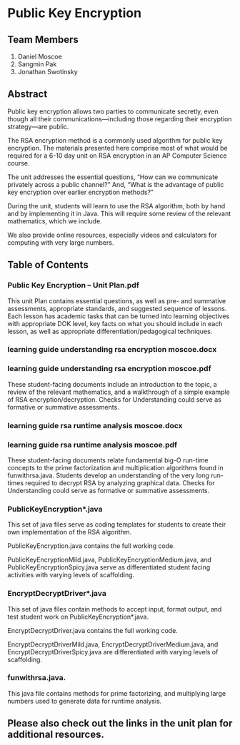 # Public Key Encryption
## Team Members
1. Daniel Moscoe
2. Sangmin Pak
3. Jonathan Swotinsky

## Abstract

Public key encryption allows two parties to communicate secretly, even though all their communications—including those regarding their encryption strategy—are public. 

The RSA encryption method is a commonly used algorithm for public key encryption. The materials presented here comprise most of what would be required for a 6-10 day unit on RSA encryption in an AP Computer Science course. 

The unit addresses the essential questions, “How can we communicate privately across a public channel?” And, “What is the advantage of public key encryption over earlier encryption methods?” 

During the unit, students will learn to use the RSA algorithm, both by hand and by implementing it in Java. This will require some review of the relevant mathematics, which we include. 

We also provide online resources, especially videos and calculators for computing with very large numbers.

## Table of Contents

### Public Key Encryption – Unit Plan.pdf 
This unit Plan contains essential questions, as well as pre- and summative assessments, appropriate standards, and suggested sequence of lessons.  Each lesson has academic tasks that can be turned into learning objectives with appropriate DOK level, key facts on what you should include in each lesson, as well as appropriate differentiation/pedagogical techniques.

### learning guide understanding rsa encryption moscoe.docx
### learning guide understanding rsa encryption moscoe.pdf  
These student-facing documents include an introduction to the topic, a review of the relevant mathematics, and a walkthrough of a simple example of RSA encryption/decryption. 
Checks for Understanding could serve as formative or summative assessments.

### learning guide rsa runtime analysis moscoe.docx
### learning guide rsa runtime analysis moscoe.pdf  

These student-facing documents relate fundamental big-O run-time concepts to the prime factorization and multiplication algorithms found in funwithrsa.java. 
Students develop an understanding of the very long run-times required to decrypt RSA by analyzing graphical data. 
Checks for Understanding could serve as formative or summative assessments.

### PublicKeyEncryption*.java 
This set of java files serve as coding templates for students to create their own implementation of the RSA algorithm. 

PublicKeyEncryption.java contains the full working code. 

PublicKeyEncryptionMild.java, PublicKeyEncryptionMedium.java, and PublicKeyEncryptionSpicy.java serve as differentiated student facing activities with varying levels of scaffolding. 

### EncryptDecryptDriver*.java   
This set of java files contain methods to accept input, format output, and test student work on PublicKeyEncryption*.java.

EncryptDecryptDriver.java contains the full working code.

EncryptDecryptDriverMild.java, EncryptDecryptDriverMedium.java, and EncryptDecryptDriverSpicy.java are differentiated with varying levels of scaffolding. 

### funwithrsa.java. 
This java file contains methods for prime factorizing, and multiplying large numbers used to generate data for runtime analysis.

## Please also check out the links in the unit plan for additional resources.
